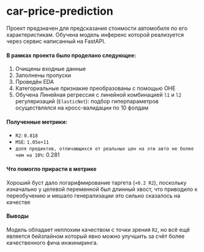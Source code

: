 # car-price-prediction

Проект предзначен для предсказания стоимости автомобиля по его характеристикам. Обучена модель инференс которой реализуется через сервис написанный на FastAPI. 

#### В рамках проекта было проделано следующее:

  1. Очищены входные данные 
  2. Заполнены пропуски
  3. Проведён EDA
  4. Категориальные признакие преобразованы с помощью OHE
  5. Обучена Линейная регрессия c линейной комбинацией `l1` и `l2` регуляризаций (`ElasticNet`): подбор гиперпараметров осуществлялся на кросс-валидации по 10 фолдам

#### Полученные метрики:
  - `R2`: `0.818`
  - `MSE`: `1.05e+11`
  - `доля предиктов, отличающихся от реальных цен на эти авто не более чем на 10%`: 0.281
  
#### Что помогло прирасти в метрике
  Хороший буст дало логарифмирование таргета (`+0.2 R2`),  поскольку изначально у целевой переменной был длинный хвост, что приводило к переобучению и мешало генерализации это сильно сказалось на качестве 

#### Выводы 
  Модель обладает неплохим качеством с точки зрения `R2`, но всё ещё является бейзлайном который явно можно улучшить за счёт более качественного фича инжиниринга. 
